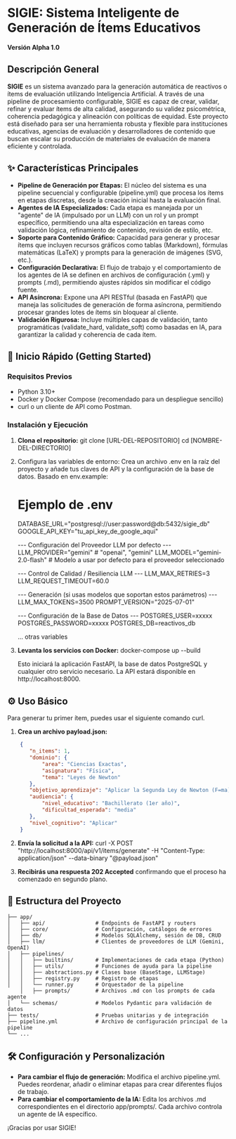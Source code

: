 # **SIGIE: Sistema Inteligente de Generación de Ítems Educativos**

**Versión Alpha 1.0**

## **Descripción General**

**SIGIE** es un sistema avanzado para la generación automática de reactivos o ítems de evaluación utilizando Inteligencia Artificial. A través de una pipeline de procesamiento configurable, SIGIE es capaz de crear, validar, refinar y evaluar ítems de alta calidad, asegurando su validez psicométrica, coherencia pedagógica y alineación con políticas de equidad.
Este proyecto está diseñado para ser una herramienta robusta y flexible para instituciones educativas, agencias de evaluación y desarrolladores de contenido que buscan escalar su producción de materiales de evaluación de manera eficiente y controlada.

## **✨ Características Principales**

* **Pipeline de Generación por Etapas:** El núcleo del sistema es una pipeline secuencial y configurable (pipeline.yml) que procesa los ítems en etapas discretas, desde la creación inicial hasta la evaluación final.
* **Agentes de IA Especializados:** Cada etapa es manejada por un "agente" de IA (impulsado por un LLM) con un rol y un prompt específico, permitiendo una alta especialización en tareas como validación lógica, refinamiento de contenido, revisión de estilo, etc.
* **Soporte para Contenido Gráfico:** Capacidad para generar y procesar ítems que incluyen recursos gráficos como tablas (Markdown), fórmulas matemáticas (LaTeX) y prompts para la generación de imágenes (SVG, etc.).
* **Configuración Declarativa:** El flujo de trabajo y el comportamiento de los agentes de IA se definen en archivos de configuración (.yml) y prompts (.md), permitiendo ajustes rápidos sin modificar el código fuente.
* **API Asíncrona:** Expone una API RESTful (basada en FastAPI) que maneja las solicitudes de generación de forma asíncrona, permitiendo procesar grandes lotes de ítems sin bloquear al cliente.
* **Validación Rigurosa:** Incluye múltiples capas de validación, tanto programáticas (validate_hard, validate_soft) como basadas en IA, para garantizar la calidad y coherencia de cada ítem.

## **🚀 Inicio Rápido (Getting Started)**

### **Requisitos Previos**

* Python 3.10+
* Docker y Docker Compose (recomendado para un despliegue sencillo)
* curl o un cliente de API como Postman.

### **Instalación y Ejecución**

1. **Clona el repositorio:**
   git clone [URL-DEL-REPOSITORIO]
   cd [NOMBRE-DEL-DIRECTORIO]

2. Configura las variables de entorno:
   Crea un archivo .env en la raíz del proyecto y añade tus claves de API y la configuración de la base de datos. Basado en env.example:

   # Ejemplo de .env
   DATABASE_URL="postgresql://user:password@db:5432/sigie_db"
   GOOGLE_API_KEY="tu_api_key_de_google_aqui"

   --- Configuración del Proveedor LLM por defecto ---
   LLM_PROVIDER="gemini" # "openai", "gemini"
   LLM_MODEL="gemini-2.0-flash"  # Modelo a usar por defecto para el proveedor seleccionado

   --- Control de Calidad / Resiliencia LLM ---
   LLM_MAX_RETRIES=3
   LLM_REQUEST_TIMEOUT=60.0

   --- Generación (si usas modelos que soportan estos parámetros) ---
   LLM_MAX_TOKENS=3500
   PROMPT_VERSION="2025-07-01"

   --- Configuración de la Base de Datos ---
   POSTGRES_USER=xxxxx
   POSTGRES_PASSWORD=xxxxx
   POSTGRES_DB=reactivos_db

   ... otras variables

3. **Levanta los servicios con Docker:**
   docker-compose up --build

   Esto iniciará la aplicación FastAPI, la base de datos PostgreSQL y cualquier otro servicio necesario. La API estará disponible en http://localhost:8000.

## **⚙️ Uso Básico**

Para generar tu primer ítem, puedes usar el siguiente comando curl.

1. **Crea un archivo payload.json:**

```json
    {
       "n_items": 1,
       "dominio": {
           "area": "Ciencias Exactas",
           "asignatura": "Física",
           "tema": "Leyes de Newton"
       },
       "objetivo_aprendizaje": "Aplicar la Segunda Ley de Newton (F=ma) para calcular la aceleración de un objeto con masa y fuerza conocidas.",
       "audiencia": {
           "nivel_educativo": "Bachillerato (1er año)",
           "dificultad_esperada": "media"
       },
       "nivel_cognitivo": "Aplicar"
    }
```

2. **Envía la solicitud a la API:**
   curl -X POST "http://localhost:8000/api/v1/items/generate"
   -H "Content-Type: application/json"
   --data-binary "@payload.json"

3. **Recibirás una respuesta 202 Accepted** confirmando que el proceso ha comenzado en segundo plano.

## **📂 Estructura del Proyecto**


```ascii
├── app/
│   ├── api/                # Endpoints de FastAPI y routers
│   ├── core/               # Configuración, catálogos de errores
│   ├── db/                 # Modelos SQLAlchemy, sesión de DB, CRUD
│   ├── llm/                # Clientes de proveedores de LLM (Gemini, OpenAI)
│   ├── pipelines/
│   │   ├── builtins/       # Implementaciones de cada etapa (Python)
│   │   ├── utils/          # Funciones de ayuda para la pipeline
│   │   ├── abstractions.py # Clases base (BaseStage, LLMStage)
│   │   ├── registry.py     # Registro de etapas
│   │   └── runner.py       # Orquestador de la pipeline
    │   ├── prompts/        # Archivos .md con los prompts de cada agente
│   └── schemas/            # Modelos Pydantic para validación de datos
├── tests/                  # Pruebas unitarias y de integración
├── pipeline.yml            # Archivo de configuración principal de la pipeline
└── ...
```

## **🛠️ Configuración y Personalización**

* **Para cambiar el flujo de generación:** Modifica el archivo pipeline.yml. Puedes reordenar, añadir o eliminar etapas para crear diferentes flujos de trabajo.
* **Para cambiar el comportamiento de la IA:** Edita los archivos .md correspondientes en el directorio app/prompts/. Cada archivo controla un agente de IA específico.

¡Gracias por usar SIGIE!
